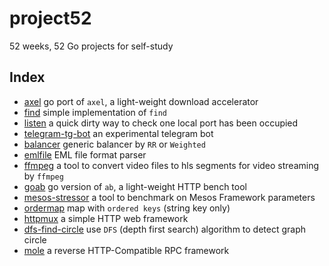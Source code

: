 # project52
52 weeks, 52 Go projects for self-study

Index
------
  * [axel](axel)  go port of `axel`, a light-weight download accelerator
  * [find](find)  simple implementation of `find`
  * [listen](listen) a quick dirty way to check one local port has been occupied
  * [telegram-tg-bot](telegram-tg-bot) an experimental telegram bot
  * [balancer](balancer) generic balancer by `RR` or `Weighted`
  * [emlfile](emlfile) EML file format parser
  * [ffmpeg](ffmpeg) a tool to convert video files to hls segments for video streaming by `ffmpeg`
  * [goab](goab) go version of `ab`, a light-weight HTTP bench tool
  * [mesos-stressor](mesos-stressor) a tool to benchmark on Mesos Framework parameters
  * [ordermap](ordermap) map with `ordered keys` (string key only)
  * [httpmux](httpmux) a simple HTTP web framework
  * [dfs-find-circle](dfs-find-circle) use `DFS` (depth first search) algorithm to detect graph circle
  * [mole](mole) a reverse HTTP-Compatible RPC framework
